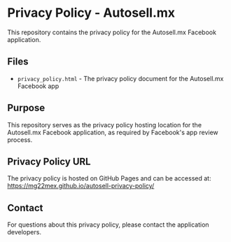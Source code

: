 # Privacy Policy - Autosell.mx

This repository contains the privacy policy for the Autosell.mx Facebook application.

## Files

- `privacy_policy.html` - The privacy policy document for the Autosell.mx Facebook app

## Purpose

This repository serves as the privacy policy hosting location for the Autosell.mx Facebook application, as required by Facebook's app review process.

## Privacy Policy URL

The privacy policy is hosted on GitHub Pages and can be accessed at:
https://mg22mex.github.io/autosell-privacy-policy/

## Contact

For questions about this privacy policy, please contact the application developers.

